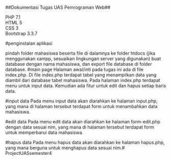 ##Dokumentasi Tugas UAS Pemrograman Web##

PHP 7.1 <br>
HTML 5 <br>
CSS 3 <br>
Bootstrap 3.3.7 <br>

#penginstalan aplikasi

pindah folder mahasiswa beserta file di dalamnya ke folder htdocs (jika menggunakan xampp, sesuaikan lingkungan server yang digunakan)
buat database dengan nama mahasiswa, dan export file database di folder database.
#main page Halaman awal/inti pada tugas ini ada di file index.php. Di file index.php terdapat tabel yang menampilkan data yang diambil dari database tabel mahasiswa. Pada halaman index.php terdapat menu untuk input data. Kemudian ada fitur untuk edit dan hapus setiap baris data.

#input data Pada menu input data akan diarahkan ke halaman input.php, yang mana di halaman tersebut terdapat form untuk menambahkan data mahasiswa.

#edit data Pada menu edit data akan diarahkan ke halaman form-edit.php dengan data sesuai nim, yang mana di halaman tersebut terdapat form untuk memperbarui data mahasiswa.

#hapus data Pada menu hapus data akan diarahkan ke halaman hapus.php, yang mana berguna untuk menghapus data sesuai nim.# ProjectUASsemester4
